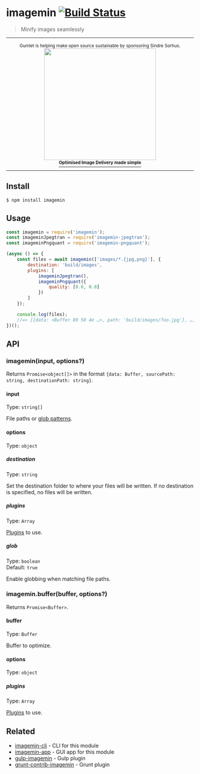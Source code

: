# imagemin [![Build Status](https://travis-ci.org/imagemin/imagemin.svg?branch=master)](https://travis-ci.org/imagemin/imagemin)

> Minify images seamlessly

---

<div align="center">
	<sup>Gumlet is helping make open source sustainable by sponsoring Sindre Sorhus.</sup>
	<a href="https://www.gumlet.com">
		<div>
			<img src="https://sindresorhus.com/assets/thanks/gumlet-logo.svg" width="300"/>
		</div>
		<sup><b>Optimised Image Delivery made simple</b></sup>
	</a>
</div>

---


## Install

```
$ npm install imagemin
```


## Usage

```js
const imagemin = require('imagemin');
const imageminJpegtran = require('imagemin-jpegtran');
const imageminPngquant = require('imagemin-pngquant');

(async () => {
	const files = await imagemin(['images/*.{jpg,png}'], {
		destination: 'build/images',
		plugins: [
			imageminJpegtran(),
			imageminPngquant({
				quality: [0.6, 0.8]
			})
		]
	});

	console.log(files);
	//=> [{data: <Buffer 89 50 4e …>, path: 'build/images/foo.jpg'}, …]
})();
```


## API

### imagemin(input, options?)

Returns `Promise<object[]>` in the format `{data: Buffer, sourcePath: string, destinationPath: string}`.

#### input

Type: `string[]`

File paths or [glob patterns](https://github.com/sindresorhus/globby#globbing-patterns).

#### options

Type: `object`

##### destination

Type: `string`

Set the destination folder to where your files will be written. If no destination is specified, no files will be written.

##### plugins

Type: `Array`

[Plugins](https://www.npmjs.com/browse/keyword/imageminplugin) to use.

##### glob

Type: `boolean`<br>
Default: `true`

Enable globbing when matching file paths.

### imagemin.buffer(buffer, options?)

Returns `Promise<Buffer>`.

#### buffer

Type: `Buffer`

Buffer to optimize.

#### options

Type: `object`

##### plugins

Type: `Array`

[Plugins](https://www.npmjs.com/browse/keyword/imageminplugin) to use.


## Related

- [imagemin-cli](https://github.com/imagemin/imagemin-cli) - CLI for this module
- [imagemin-app](https://github.com/imagemin/imagemin-app) - GUI app for this module
- [gulp-imagemin](https://github.com/sindresorhus/gulp-imagemin) - Gulp plugin
- [grunt-contrib-imagemin](https://github.com/gruntjs/grunt-contrib-imagemin) - Grunt plugin
